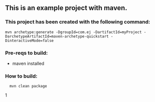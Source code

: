 This is an example project with maven.
----

### This project has been created with the following command:
```
mvn archetype:generate -DgroupId=com.ej -DartifactId=myProject -DarchetypeArtifactId=maven-archetype-quickstart -DinteractiveMode=false
```

### Pre-reqs to build:
* maven installed

### How to build:
```
  mvn clean package
```

1
